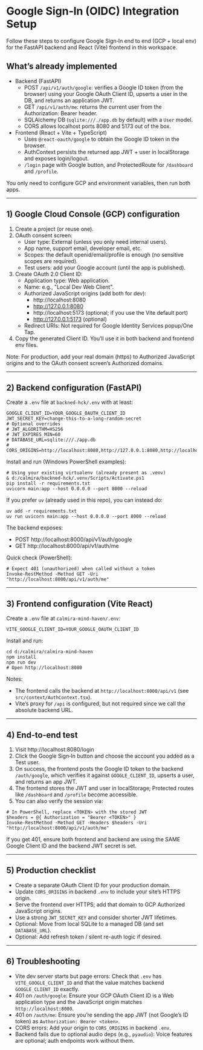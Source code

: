 # Google Sign‑In (OIDC) Integration Setup

Follow these steps to configure Google Sign‑In end to end (GCP + local env) for the FastAPI backend and React (Vite) frontend in this workspace.

## What’s already implemented

- Backend (FastAPI)
  - POST `/api/v1/auth/google`: verifies a Google ID token (from the browser) using your Google OAuth Client ID, upserts a user in the DB, and returns an application JWT.
  - GET `/api/v1/auth/me`: returns the current user from the Authorization: Bearer <JWT> header.
  - SQLAlchemy DB (`sqlite:///./app.db` by default) with a `User` model.
  - CORS allows localhost ports 8080 and 5173 out of the box.
- Frontend (React + Vite + TypeScript)
  - Uses `@react-oauth/google` to obtain the Google ID token in the browser.
  - AuthContext persists the returned app JWT + user in localStorage and exposes login/logout.
  - `/login` page with Google button, and ProtectedRoute for `/dashboard` and `/profile`.

You only need to configure GCP and environment variables, then run both apps.

---

## 1) Google Cloud Console (GCP) configuration

1. Create a project (or reuse one).
2. OAuth consent screen:
   - User type: External (unless you only need internal users).
   - App name, support email, developer email, etc.
   - Scopes: the default openid/email/profile is enough (no sensitive scopes are required).
   - Test users: add your Google account (until the app is published).
3. Create OAuth 2.0 Client ID:
   - Application type: Web application.
   - Name: e.g., "Local Dev Web Client".
   - Authorized JavaScript origins (add both for dev):
     - http://localhost:8080
     - http://127.0.0.1:8080
     - http://localhost:5173 (optional; if you use the Vite default port)
     - http://127.0.0.1:5173 (optional)
   - Redirect URIs: Not required for Google Identity Services popup/One Tap.
4. Copy the generated Client ID. You’ll use it in both backend and frontend env files.

Note: For production, add your real domain (https) to Authorized JavaScript origins and to the OAuth consent screen’s Authorized domains.

---

## 2) Backend configuration (FastAPI)

Create a `.env` file at `backned-hck/.env` with at least:

```
GOOGLE_CLIENT_ID=YOUR_GOOGLE_OAUTH_CLIENT_ID
JWT_SECRET_KEY=change-this-to-a-long-random-secret
# Optional overrides
# JWT_ALGORITHM=HS256
# JWT_EXPIRES_MIN=60
# DATABASE_URL=sqlite:///./app.db
# CORS_ORIGINS=http://localhost:8080,http://127.0.0.1:8080,http://localhost:5173,http://127.0.0.1:5173
```

Install and run (Windows PowerShell examples):

```
# Using your existing virtualenv (already present as .venv)
& d:/calmira/backned-hck/.venv/Scripts/Activate.ps1
pip install -r requirements.txt
uvicorn main:app --host 0.0.0.0 --port 8000 --reload
```

If you prefer `uv` (already used in this repo), you can instead do:

```
uv add -r requirements.txt
uv run uvicorn main:app --host 0.0.0.0 --port 8000 --reload
```

The backend exposes:

- POST http://localhost:8000/api/v1/auth/google
- GET http://localhost:8000/api/v1/auth/me

Quick check (PowerShell):

```
# Expect 401 (unauthorized) when called without a token
Invoke-RestMethod -Method GET -Uri "http://localhost:8000/api/v1/auth/me"
```

---

## 3) Frontend configuration (Vite React)

Create a `.env` file at `calmira-mind-haven/.env`:

```
VITE_GOOGLE_CLIENT_ID=YOUR_GOOGLE_OAUTH_CLIENT_ID
```

Install and run:

```
cd d:/calmira/calmira-mind-haven
npm install
npm run dev
# Open http://localhost:8080
```

Notes:

- The frontend calls the backend at `http://localhost:8000/api/v1` (see `src/context/AuthContext.tsx`).
- Vite’s proxy for `/api` is configured, but not required since we call the absolute backend URL.

---

## 4) End‑to‑end test

1. Visit http://localhost:8080/login
2. Click the Google Sign‑In button and choose the account you added as a Test user.
3. On success, the frontend posts the Google ID token to the backend `/auth/google`, which verifies it against `GOOGLE_CLIENT_ID`, upserts a user, and returns an app JWT.
4. The frontend stores the JWT and user in localStorage; Protected routes like `/dashboard` and `/profile` become accessible.
5. You can also verify the session via:

```
# In PowerShell, replace <TOKEN> with the stored JWT
$headers = @{ Authorization = "Bearer <TOKEN>" }
Invoke-RestMethod -Method GET -Headers $headers -Uri "http://localhost:8000/api/v1/auth/me"
```

If you get 401, ensure both frontend and backend are using the SAME Google Client ID and the backend JWT secret is set.

---

## 5) Production checklist

- Create a separate OAuth Client ID for your production domain.
- Update `CORS_ORIGINS` in backend `.env` to include your site’s HTTPS origin.
- Serve the frontend over HTTPS; add that domain to GCP Authorized JavaScript origins.
- Use a strong `JWT_SECRET_KEY` and consider shorter JWT lifetimes.
- Optional: Move from local SQLite to a managed DB (and set `DATABASE_URL`).
- Optional: Add refresh token / silent re-auth logic if desired.

---

## 6) Troubleshooting

- Vite dev server starts but page errors: Check that `.env` has `VITE_GOOGLE_CLIENT_ID` and that the value matches backend `GOOGLE_CLIENT_ID` exactly.
- 401 on `/auth/google`: Ensure your GCP OAuth Client ID is a Web application type and the JavaScript origin matches `http://localhost:8080`.
- 401 on `/auth/me`: Ensure you’re sending the app JWT (not Google’s ID token) as `Authorization: Bearer <token>`.
- CORS errors: Add your origin to `CORS_ORIGINS` in backend `.env`.
- Backend fails due to optional audio deps (e.g., `pyaudio`): Voice features are optional; auth endpoints work without them.
